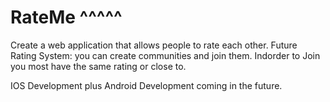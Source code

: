# RateMe ^^^^^
Create a web application that allows people to rate each other. Future Rating System:
you can create communities and join them. Indorder to Join you most have the same rating or close to.


IOS Development plus Android Development coming in the future.
